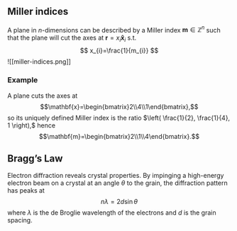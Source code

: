 ## Miller indices
A plane in $n$-dimensions can be described by a Miller index $\mathbf{m}\in\mathbb{Z}^{n}$ such that the plane will cut the axes at $\mathbf{r}=x_{i}\mathbf{\hat{x}}_{i}$ s.t.
$$
x_{i}=\frac{1}{m_{i}}
$$
![[miller-indices.png]]
### Example
A plane cuts the axes at
$$\mathbf{x}=\begin{bmatrix}2\\4\\1\end{bmatrix},$$ so its uniquely defined Miller index is the ratio $\left( \frac{1}{2}, \frac{1}{4}, 1 \right),$ hence
$$\mathbf{m}=\begin{bmatrix}2\\1\\4\end{bmatrix}.$$
## Bragg’s Law

Electron diffraction reveals crystal properties. By impinging a high-energy electron beam on a crystal at an angle $\theta$ to the grain, the diffraction pattern has peaks at
$$
n\lambda=2d\sin\theta
$$
where $\lambda$ is the de Broglie wavelength of the electrons and $d$ is the grain spacing.
